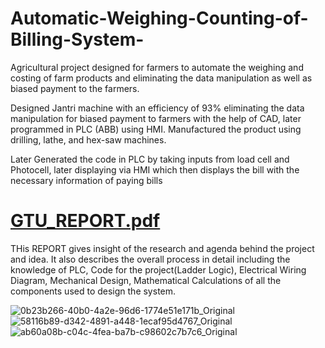 # Automatic-Weighing-Counting-of-Billing-System-

Agricultural project designed for farmers to automate the weighing and costing of farm products and eliminating the data manipulation as well as biased payment to the farmers. 

Designed Jantri machine with an efficiency of 93% eliminating the data manipulation for biased payment to farmers with the help of CAD, later programmed in PLC (ABB) using HMI. Manufactured the product using drilling, lathe, and hex-saw machines.

Later Generated the code in PLC by taking inputs from load cell and Photocell, later displaying via HMI which then displays the bill with the necessary information of paying bills  

# [GTU_REPORT.pdf](https://github.com/saloni2509/Automatic-Weighing-Counting-of-Billing-System-/files/6988775/GTU_REPORT.pdf)

THis REPORT gives insight of the research and agenda behind the project and idea. It also describes the overall process in detail including the knowledge of PLC, Code for the project(Ladder Logic), Electrical Wiring Diagram, Mechanical Design, Mathematical Calculations of all the components used to design the system.

![0b23b266-40b0-4a2e-96d6-1774e51e171b_Original](https://user-images.githubusercontent.com/60622550/129490500-5329de11-2a72-4e76-90fb-9fcfb7ef6487.jpg)
![58116b89-d342-4891-a448-1ecaf95d4767_Original](https://user-images.githubusercontent.com/60622550/129490502-822bc1e9-f063-4403-adb0-20d9a500ff67.jpg)
![ab60a08b-c04c-4fea-ba7b-c98602c7b7c6_Original](https://user-images.githubusercontent.com/60622550/129490503-1af2c879-9230-4c03-a797-c7db69acd209.jpg)




